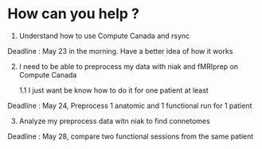 # How can you help ?

1. Understand how to use Compute Canada and rsync

Deadline : May 23 in the morning. Have a better idea of  how it works

2. I need to be able to preprocess my data with niak and fMRIprep on Compute Canada

    1.1 I just want be know how to do it for one patient at least
  
Deadline : May 24, Preprocess 1 anatomic and 1 functional run for 1 patient

3. Analyze my preprocess data witn niak to find connetomes

Deadline : May 28, compare two functional sessions from the same patient

